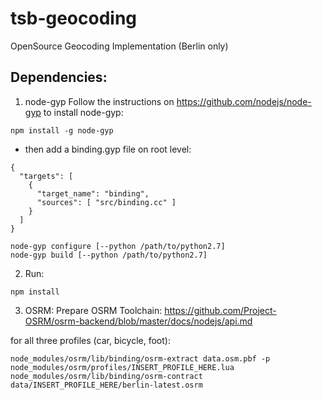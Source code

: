 # tsb-geocoding
OpenSource Geocoding Implementation (Berlin only)

## Dependencies: 


1. node-gyp
Follow the instructions on https://github.com/nodejs/node-gyp to install node-gyp:

```
npm install -g node-gyp
```

 - then add a binding.gyp file on root level:


```
{
  "targets": [
    {
      "target_name": "binding",
      "sources": [ "src/binding.cc" ]
    }
  ]
}
```

```
node-gyp configure [--python /path/to/python2.7]
node-gyp build [--python /path/to/python2.7]
```

2. Run:
```
npm install
```

3. OSRM:
Prepare OSRM Toolchain: https://github.com/Project-OSRM/osrm-backend/blob/master/docs/nodejs/api.md

for all three profiles (car, bicycle, foot): 

```
node_modules/osrm/lib/binding/osrm-extract data.osm.pbf -p node_modules/osrm/profiles/INSERT_PROFILE_HERE.lua
node_modules/osrm/lib/binding/osrm-contract data/INSERT_PROFILE_HERE/berlin-latest.osrm
```
